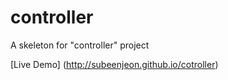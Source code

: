 controller
==========

A skeleton for "controller" project

[Live Demo] (http://subeenjeon.github.io/cotroller)
